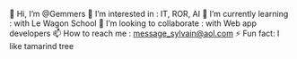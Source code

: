  👋 Hi, I’m @Gemmers
 👀 I’m interested in : IT, ROR, AI
 🌱 I’m currently learning : with Le Wagon School
 💞️ I’m looking to collaborate : with Web app developers
 📫 How to reach me : message_sylvain@aol.com
 ⚡ Fun fact: I like tamarind tree

<!---
Gemmers/Gemmers is a ✨ special ✨ repository because its `README.md` (this file) appears on your GitHub profile.
You can click the Preview link to take a look at your changes.
--->
